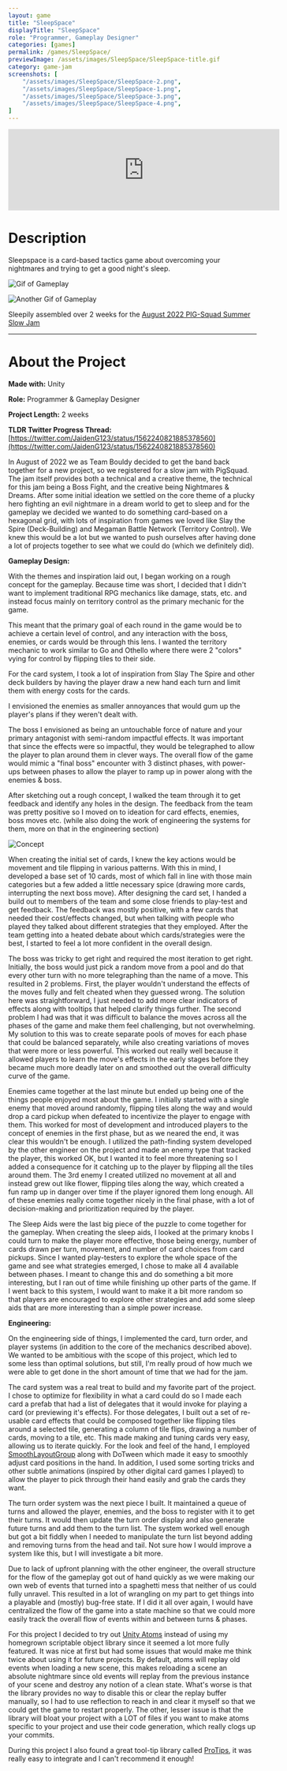 ```yaml
---
layout: game
title: "SleepSpace"
displayTitle: "SleepSpace"
role: "Programmer, Gameplay Designer"
categories: [games]
permalink: /games/SleepSpace/
previewImage: /assets/images/SleepSpace/SleepSpace-title.gif
category: game-jam
screenshots: [
    "/assets/images/SleepSpace/SleepSpace-2.png",
    "/assets/images/SleepSpace/SleepSpace-1.png",
    "/assets/images/SleepSpace/SleepSpace-3.png",
    "/assets/images/SleepSpace/SleepSpace-4.png",
]
---
```

<div class="itch-container">
<iframe src="https://itch.io/embed/1659676?border_width=0&amp;bg_color=910a83&amp;fg_color=fbf2f2&amp;border_color=ab0082" width="550" height="165" frameborder="0"><a href="https://jaideng123.itch.io/sleepspace">Sleepspace by Jaiden Gerig, lzklein, Brandon Garcia, zruby, Brad Mader, bordenary</a></iframe>
</div>

# Description
Sleepspace is a card-based tactics game about overcoming your nightmares and trying to get a good night's sleep.

![Gif of Gameplay](/assets/images/SleepSpace/SleepSpace-action-1.gif)

![Another Gif of Gameplay](/assets/images/SleepSpace/SleepSpace-action-2.gif)

Sleepily assembled over 2 weeks for the [August 2022 PIG-Squad Summer Slow Jam](https://itch.io/jam/ssjbossfight)


---
# About the Project
**Made with:** Unity

**Role:** Programmer & Gameplay Designer

**Project Length:** 2 weeks

**TLDR Twitter Progress Thread:** [https://twitter.com/JaidenG123/status/1562240821885378560](https://twitter.com/JaidenG123/status/1562240821885378560)


In August of 2022 we as Team Bouldy decided to get the band back together for a new project, so we registered for a slow jam with PigSquad.
The jam itself provides both a technical and a creative theme, the technical for this jam being a Boss Fight, and the creative being Nightmares & Dreams. After some initial ideation we settled on the core theme of a plucky hero fighting an evil nightmare in a dream world to get to sleep and for the gameplay we decided we wanted to do something card-based on a hexagonal grid, with lots of inspiration from games we loved like Slay the Spire (Deck-Building) and Megaman Battle Network (Territory Control). We knew this would be a lot but we wanted to push ourselves after having done a lot of projects together to see what we could do (which we definitely did).

**Gameplay Design:**

With the themes and inspiration laid out, I began working on a rough concept for the gameplay. Because time was short, I decided that I didn't want to implement traditional RPG mechanics like damage, stats, etc. and instead focus mainly on territory control as the primary mechanic for the game. 

This meant that the primary goal of each round in the game would be to achieve a certain level of control, and any interaction with the boss, enemies, or cards would be through this lens. I wanted the territory mechanic to work similar to Go and Othello where there were 2 "colors" vying for control by flipping tiles to their side. 

For the card system, I took a lot of inspiration from Slay The Spire and other deck builders by having the player draw a new hand each turn and limit them with energy costs for the cards. 

I envisioned the enemies as smaller annoyances that would gum up the player's plans if they weren't dealt with.

The boss I envisioned as being an untouchable force of nature and your primary antagonist with semi-random impactful effects. It was important that since the effects were so impactful, they would be telegraphed to allow the player to plan around them in clever ways. The overall flow of the game would mimic a "final boss" encounter with 3 distinct phases, with power-ups between phases to allow the player to ramp up in power along with the enemies & boss.

After sketching out a rough concept, I walked the team through it to get feedback and identify any holes in the design. The feedback from the team was pretty positive so I moved on to ideation for card effects, enemies, boss moves etc. (while also doing the work of engineering the systems for them, more on that in the engineering section)

![Concept](/assets/images/SleepSpace/SleepSpace-concept.png)

When creating the initial set of cards, I knew the key actions would be movement and tile flipping in various patterns. With this in mind, I developed a base set of 10 cards, most of which fall in line with those main categories but a few added a little necessary spice (drawing more cards, interrupting the next boss move). After designing the card set, I handed a build out to members of the team and some close friends to play-test and get feedback. The feedback was mostly positive, with a few cards that needed their cost/effects changed, but when talking with people who played they talked about different strategies that they employed. After the team getting into a heated debate about which cards/strategies were the best, I started to feel a lot more confident in the overall design.

The boss was tricky to get right and required the most iteration to get right. Initially, the boss would just pick a random move from a pool and do that every other turn with no more telegraphing than the name of a move. This resulted in 2 problems. First, the player wouldn't understand the effects of the moves fully and felt cheated when they guessed wrong. The solution here was straightforward, I just needed to add more clear indicators of effects along with tooltips that helped clarify things further. The second problem I had was that it was difficult to balance the moves across all the phases of the game and make them feel challenging, but not overwhelming. My solution to this was to create separate pools of moves for each phase that could be balanced separately, while also creating variations of moves that were more or less powerful. This worked out really well because it allowed players to learn the move's effects in the early stages before they became much more deadly later on and smoothed out the overall difficulty curve of the game.

Enemies came together at the last minute but ended up being one of the things people enjoyed most about the game. I initially started with a single enemy that moved around randomly, flipping tiles along the way and would drop a card pickup when defeated to incentivize the player to engage with them. This worked for most of development and introduced players to the concept of enemies in the first phase, but as we neared the end, it was clear this wouldn't be enough. I utilized the path-finding system developed by the other engineer on the project and made an enemy type that tracked the player, this worked OK, but I wanted it to feel more threatening so I added a consequence for it catching up to the player by flipping all the tiles around them. The 3rd enemy I created utilized no movement at all and instead grew out like flower, flipping tiles along the way, which created a fun ramp up in danger over time if the player ignored them long enough. All of these enemies really come together nicely in the final phase, with a lot of decision-making and prioritization required by the player.

The Sleep Aids were the last big piece of the puzzle to come together for the gameplay. When creating the sleep aids, I looked at the primary knobs I could turn to make the player more effective, those being energy, number of cards drawn per turn, movement, and number of card choices from card pickups. Since I wanted play-testers to explore the whole space of the game and see what strategies emerged, I chose to make all 4 available between phases. I meant to change this and do something a bit more interesting, but I ran out of time while finishing up other parts of the game. If I went back to this system, I would want to make it a bit more random so that players are encouraged to explore other strategies and add some sleep aids that are more interesting than a simple power increase.

**Engineering:**

On the engineering side of things, I implemented the card, turn order, and player systems (in addition to the core of the mechanics described above). We wanted to be ambitious with the scope of this project, which led to some less than optimal solutions, but still, I'm really proud of how much we were able to get done in the short amount of time that we had for the jam.

The card system was a real treat to build and my favorite part of the project. I chose to optimize for flexibility in what a card could do so I made each card a prefab that had a list of delegates that it would invoke for playing a card (or previewing it's effects). For those delegates, I built out a set of re-usable card effects that could be composed together like flipping tiles around a selected tile, generating a column of tile flips, drawing a number of cards, moving to a tile, etc. This made making and tuning cards very easy, allowing us to iterate quickly. For the look and feel of the hand, I employed [SmoothLayoutGroup](https://gist.github.com/codorizzi/79aab1ae7d7940fe3e3603af61cd8617) along with DoTween which made it easy to smoothly adjust card positions in the hand. In addition, I used some sorting tricks and other subtle animations (inspired by other digital card games I played) to allow the player to pick through their hand easily and grab the cards they want.

The turn order system was the next piece I built. It maintained a queue of turns and allowed the player, enemies, and the boss to register with it to get their turns. It would then update the turn order display and also generate future turns and add them to the turn list. The system worked well enough but got a bit fiddly when I needed to manipulate the turn list beyond adding and removing turns from the head and tail. Not sure how I would improve a system like this, but I will investigate a bit more.

Due to lack of upfront planning with the other engineer, the overall structure for the flow of the gameplay got out of hand quickly as we were making our own web of events that turned into a spaghetti mess that neither of us could fully unravel. This resulted in a lot of wrangling on my part to get things into a playable and (mostly) bug-free state. If I did it all over again, I would have centralized the flow of the game into a state machine so that we could more easily track the overall flow of events within and between turns & phases. 

For this project I decided to try out [Unity Atoms](https://unity-atoms.github.io/unity-atoms/) instead of using my homegrown scriptable object library since it seemed a lot more fully featured. It was nice at first but had some issues that would make me think twice about using it for future projects. By default, atoms will replay old events when loading a new scene, this makes reloading a scene an absolute nightmare since old events will replay from the previous instance of your scene and destroy any notion of a clean state. What's worse is that the library provides no way to disable this or clear the replay buffer manually, so I had to use reflection to reach in and clear it myself so that we could get the game to restart properly. The other, lesser issue is that the library will bloat your project with a LOT of files if you want to make atoms specific to your project and use their code generation, which really clogs up your commits.

During this project I also found a great tool-tip library called [ProTips](https://assetstore.unity.com/packages/tools/gui/protips-tooltip-system-44361), it was really easy to integrate and I can't recommend it enough!
